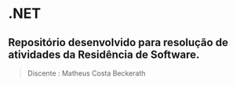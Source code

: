 # .NET
##  Repositório desenvolvido para resolução de atividades da Residência de Software.
> Discente : Matheus Costa Beckerath

